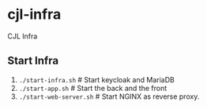 # cjl-infra
CJL Infra

## Start Infra
1. `./start-infra.sh` # Start keycloak and MariaDB
2. `./start-app.sh`   # Start the back and the front
3. `./start-web-server.sh` # Start NGINX as reverse proxy.
